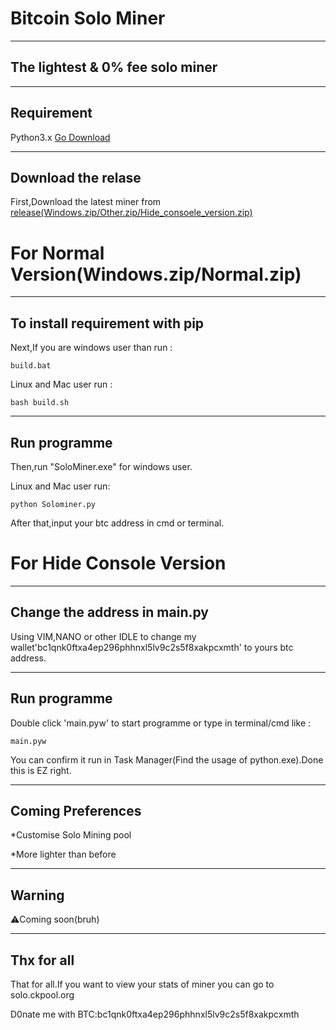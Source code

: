 # Bitcoin Solo Miner
---
The lightest & 0% fee solo miner
---
---
Requirement
---

Python3.x
[Go Download](https://www.python.org/)

---
Download the relase
---

First,Download the latest miner from [release(Windows.zip/Other.zip/Hide_consoele_version.zip)](https://github.com/HugoXOX3/BTCSoloMiner/releases)


# For Normal Version(Windows.zip/Normal.zip)


---
To install requirement with pip
---
Next,If you are windows user than run :
```
build.bat
```
Linux and Mac user run :
```
bash build.sh
```
---
Run programme
---
Then,run "SoloMiner.exe" for windows user.

Linux and Mac user run:
```
python Solominer.py
```
After that,input your btc address in cmd or terminal.


# For Hide Console Version
---
Change the address in main.py
---
Using VIM,NANO or other IDLE to change my wallet'bc1qnk0ftxa4ep296phhnxl5lv9c2s5f8xakpcxmth' to yours btc address.


---
Run programme
---

Double click 'main.pyw' to start programme or type in terminal/cmd like :
```
main.pyw
```
You can confirm it run in Task Manager(Find the usage of python.exe).Done this is EZ right.

---
Coming Preferences
---

*Customise Solo Mining pool

*More lighter than before

---
Warning
---

⚠️Coming soon(bruh)

---
Thx for all
---
That for all.If you want to view your stats of miner you can go to solo.ckpool.org

D0nate me with BTC:bc1qnk0ftxa4ep296phhnxl5lv9c2s5f8xakpcxmth
